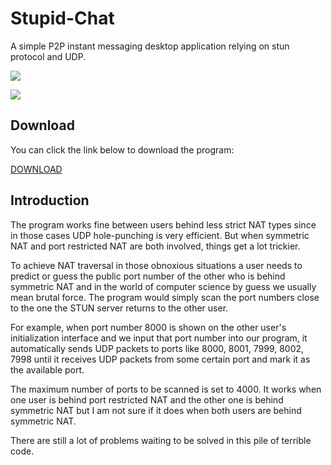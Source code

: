 # Stupid-Chat

A simple P2P instant messaging desktop application relying on stun protocol and UDP.

![](https://github.com/dec32/Image-Storage/blob/master/Initialization.png)

![](https://github.com/dec32/Image-Storage/blob/master/Chatting.png)

## Download

You can click the link below to download the program:

[DOWNLOAD](https://github.com/dec32/Stupid-Chat/releases/download/v0.1/Stupid.Chat.7z)

## Introduction

The program works fine between users behind less strict NAT types since in those cases UDP hole-punching is very efficient. But when symmetric NAT and port restricted NAT are both involved, things get a lot trickier. 

To achieve NAT traversal in those obnoxious situations a user needs to predict or guess the public port number of the other who is behind symmetric NAT and in the world of computer science by guess we usually mean brutal force. The program would simply scan the port numbers close to the one the STUN server returns to the other user. 

For example, when port number 8000 is shown on the other user's initialization interface and we input that port number into our program, it automatically sends UDP packets to ports like 8000, 8001, 7999, 8002, 7998 until it receives UDP packets from some certain port and mark it as the available port. 

The maximum number of ports to be scanned is set to 4000. It works when one user is behind port restricted NAT and the other one is behind symmetric NAT but I am not sure if it does when both users are behind symmetric NAT.

There are still a lot of problems waiting to be solved in this pile of terrible code.

